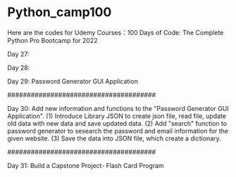 # Python_camp100
Here are the codes for Udemy Courses：100 Days of Code: The Complete Python Pro Bootcamp for 2022

Day 27:

Day 28: 

Day 29: Password Generator GUI Application

######################################

Day 30: 
Add new information and functions to the "Password Generator GUI Application".
(1) Introduce Library JSON to create json file, read file, update old data with new data and save updated data.
(2) Add "search" function to password generator to sesearch the password and email information for the given website.
(3) Save the data into JSON file, which create a dictionary. 

######################################

Day 31:
Build a Capstone Project- Flash Card Program 


